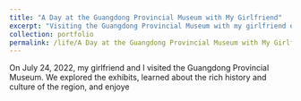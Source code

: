 ```yaml
---
title: "A Day at the Guangdong Provincial Museum with My Girlfriend"
excerpt: "Visiting the Guangdong Provincial Museum with my girlfriend on July 24, 2022.<br/><img src='/images/3.jpg'>"
collection: portfolio
permalink: /life/A Day at the Guangdong Provincial Museum with My Girlfriend
---
```


On July 24, 2022, my girlfriend and I visited the Guangdong Provincial Museum. We explored the exhibits, learned about the rich history and culture of the region, and enjoye
